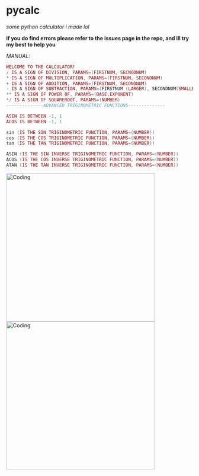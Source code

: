 # pycalc
*some python calculator i made lol*

**if you do find errors please refer to the issues page in the repo, and ill try my best to help you**

*MANUAL:*
```lua
WELCOME TO THE CALCULATOR!
/ IS A SIGN OF DIVISION, PARAMS=(FIRSTNUM, SECNODNUM)
* IS A SIGN OF MULTIPLICATION, PARAMS=(FIRSTNUM, SECONDNUM)
+ IS A SIGN OF ADDITION, PARAMS=(FIRSTNUM, SECONDNUM)
- IS A SIGN OF SUBTRACTION, PARAMS=(FIRSTNUM (LARGER), SECONDNUM(SMALLER))
** IS A SIGN OF POWER OF, PARAMS=(BASE,EXPONENT)
*/ IS A SIGN OF SQUAREROOT, PARAMS=(NUMBER)
--------------ADVANCED TRIGINOMETRIC FUNCTIONS--------------

ASIN IS BETWEEN -1, 1
ACOS IS BETWEEN -1, 1

sin (IS THE SIN TRIGINOMETRIC FUNCTION, PARAMS=(NUMBER))
cos (IS THE COS TRIGINOMETRIC FUNCTION, PARAMS=(NUMBER))
tan (IS THE TAN TRIGINOMETRIC FUNCTION, PARAMS=(NUMBER))

ASIN (IS THE SIN INVERSE TRIGINOMETRIC FUNCTION, PARAMS=(NUMBER)) 
ACOS (IS THE COS INVERSE TRIGINOMETRIC FUNCTION, PARAMS=(NUMBER))
ATAN (IS THE TAN INVERSE TRIGINOMETRIC FUNCTION, PARAMS=(NUMBER))
```


<img align="center" alt="Coding" width="400" src="https://th.bing.com/th/id/R.b90acfa130e90e678cf51941d196448f?rik=vROLmixwqb4u%2bA&pid=ImgRaw&r=0">
<img align="left" alt="Coding" width="400" src="https://media.tenor.com/25SRIrKFyRQAAAAC/tokyo-japan.gif">
